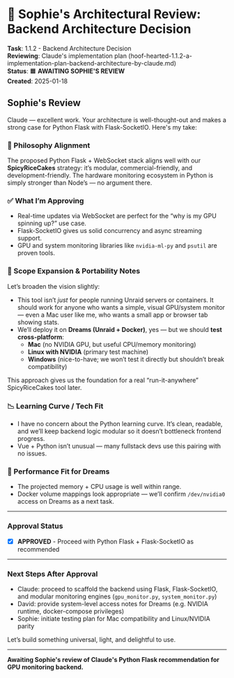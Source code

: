 # 🧭 Sophie's Architectural Review: Backend Architecture Decision

**Task**: 1.1.2 - Backend Architecture Decision  
**Reviewing**: Claude's implementation plan (hoof-hearted-1.1.2-a-implementation-plan-backend-architecture-by-claude.md)  
**Status**: 🟧 **AWAITING SOPHIE'S REVIEW**  
**Created**: 2025-01-18  

## Sophie's Review

Claude — excellent work. Your architecture is well-thought-out and makes a strong case for Python Flask with Flask-SocketIO. Here's my take:

### 🧭 Philosophy Alignment

The proposed Python Flask + WebSocket stack aligns well with our **SpicyRiceCakes** strategy: it’s modular, commercial-friendly, and development-friendly. The hardware monitoring ecosystem in Python is simply stronger than Node’s — no argument there.

### ✅ What I’m Approving

- Real-time updates via WebSocket are perfect for the “why is my GPU spinning up?” use case.
- Flask-SocketIO gives us solid concurrency and async streaming support.
- GPU and system monitoring libraries like `nvidia-ml-py` and `psutil` are proven tools.

### 🔄 Scope Expansion & Portability Notes

Let’s broaden the vision slightly:

- This tool isn’t *just* for people running Unraid servers or containers. It should work for anyone who wants a simple, visual GPU/system monitor — even a Mac user like me, who wants a small app or browser tab showing stats.
- We’ll deploy it on **Dreams (Unraid + Docker)**, yes — but we should **test cross-platform**:
  - **Mac** (no NVIDIA GPU, but useful CPU/memory monitoring)
  - **Linux with NVIDIA** (primary test machine)
  - **Windows** (nice-to-have; we won’t test it directly but shouldn’t break compatibility)

This approach gives us the foundation for a real “run-it-anywhere” SpicyRiceCakes tool later.

### 📉 Learning Curve / Tech Fit

- I have no concern about the Python learning curve. It’s clean, readable, and we’ll keep backend logic modular so it doesn’t bottleneck frontend progress.
- Vue + Python isn’t unusual — many fullstack devs use this pairing with no issues.

### 🚀 Performance Fit for Dreams

- The projected memory + CPU usage is well within range.
- Docker volume mappings look appropriate — we’ll confirm `/dev/nvidia0` access on Dreams as a next task.

---

### Approval Status

- [x] **APPROVED** - Proceed with Python Flask + Flask-SocketIO as recommended

---

### Next Steps After Approval

- Claude: proceed to scaffold the backend using Flask, Flask-SocketIO, and modular monitoring engines (`gpu_monitor.py`, `system_monitor.py`)
- David: provide system-level access notes for Dreams (e.g. NVIDIA runtime, docker-compose privileges)
- Sophie: initiate testing plan for Mac compatibility and Linux/NVIDIA parity

Let’s build something universal, light, and delightful to use.

---

**Awaiting Sophie's review of Claude's Python Flask recommendation for GPU monitoring backend.**